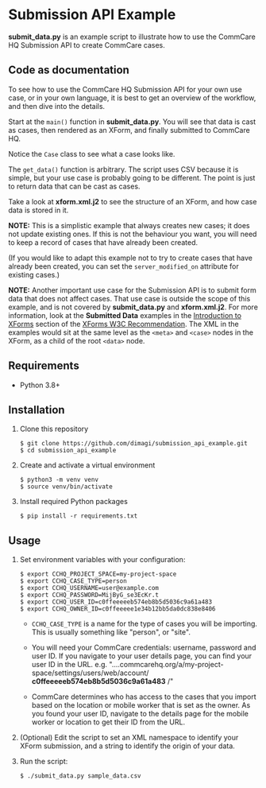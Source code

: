 Submission API Example
======================

**submit_data.py** is an example script to illustrate how to use the
CommCare HQ Submission API to create CommCare cases.


Code as documentation
---------------------

To see how to use the CommCare HQ Submission API for your own use case,
or in your own language, it is best to get an overview of the workflow,
and then dive into the details.

Start at the `main()` function in **submit_data.py**. You will see that
data is cast as cases, then rendered as an XForm, and finally submitted
to CommCare HQ.

Notice the `Case` class to see what a case looks like.

The `get_data()` function is arbitrary. The script uses CSV because it
is simple, but your use case is probably going to be different. The
point is just to return data that can be cast as cases.

Take a look at **xform.xml.j2** to see the structure of an XForm, and
how case data is stored in it.

**NOTE:** This is a simplistic example that always creates new cases; it
does not update existing ones. If this is not the behaviour you want,
you will need to keep a record of cases that have already been created.

(If you would like to adapt this example not to try to create cases that
have already been created, you can set the `server_modified_on`
attribute for existing cases.)

**NOTE:** Another important use case for the Submission API is to submit
form data that does not affect cases. That use case is outside the scope
of this example, and is not covered by **submit_data.py** and
**xform.xml.j2**. For more information, look at the **Submitted Data**
examples in the [Introduction to XForms][1] section of the
[XForms W3C Recommendation][2]. The XML in the examples would sit at the
same level as the `<meta>` and `<case>` nodes in the XForm, as a child
of the root `<data>` node.


[1]: https://www.w3.org/TR/xforms/#concepts-xml-instance-data
[2]: https://www.w3.org/TR/xforms/


Requirements
------------

* Python 3.8+


Installation
------------

1. Clone this repository

       $ git clone https://github.com/dimagi/submission_api_example.git
       $ cd submission_api_example

2. Create and activate a virtual environment

       $ python3 -m venv venv
       $ source venv/bin/activate

3. Install required Python packages

       $ pip install -r requirements.txt


Usage
-----

1. Set environment variables with your configuration:

       $ export CCHQ_PROJECT_SPACE=my-project-space
       $ export CCHQ_CASE_TYPE=person
       $ export CCHQ_USERNAME=user@example.com
       $ export CCHQ_PASSWORD=MijByG_se3EcKr.t
       $ export CCHQ_USER_ID=c0ffeeeeeb574eb8b5d5036c9a61a483
       $ export CCHQ_OWNER_ID=c0ffeeeee1e34b12bb5da0dc838e8406

   * `CCHQ_CASE_TYPE` is a name for the type of cases you will be
     importing. This is usually something like "person", or "site".

   * You will need your CommCare credentials: username, password and
     user ID. If you navigate to your user details page, you can find
     your user ID in the URL. e.g.
     "....commcarehq.org/a/my-project-space/settings/users/web/account/
     **c0ffeeeeeb574eb8b5d5036c9a61a483** /"

   * CommCare determines who has access to the cases that you import
     based on the location or mobile worker that is set as the owner. As
     you found your user ID, navigate to the details page for the mobile
     worker or location to get their ID from the URL.

2. (Optional) Edit the script to set an XML namespace to identify your
   XForm submission, and a string to identify the origin of your data.

3. Run the script:

       $ ./submit_data.py sample_data.csv
